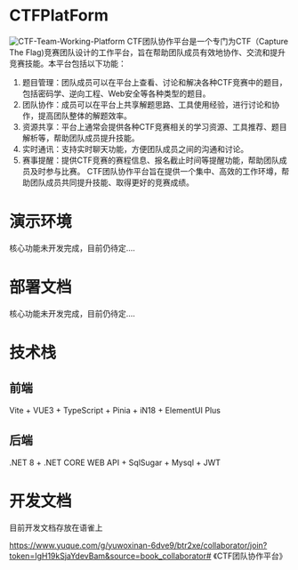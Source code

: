 # CTFPlatForm
![CTF-Team-Working-Platform](https://repository-images.githubusercontent.com/820962977/ae468a73-bfec-4f39-bd90-7de448bb5cbe)
CTF团队协作平台是一个专门为CTF（Capture The Flag)竞赛团队设计的工作平台，旨在帮助团队成员有效地协作、交流和提升竞赛技能。本平台包括以下功能：

1. 题目管理：团队成员可以在平台上查看、讨论和解决各种CTF竞赛中的题目，包括密码学、逆向工程、Web安全等各种类型的题目。
2. 团队协作：成员可以在平台上共享解题思路、工具使用经验，进行讨论和协作，提高团队整体的解题效率。
3. 资源共享：平台上通常会提供各种CTF竞赛相关的学习资源、工具推荐、题目解析等，帮助团队成员提升技能。
4. 实时通讯：支持实时聊天功能，方便团队成员之间的沟通和讨论。
5. 赛事提醒：提供CTF竞赛的赛程信息、报名截止时间等提醒功能，帮助团队成员及时参与比赛。
    CTF团队协作平台旨在提供一个集中、高效的工作环墫，帮助团队成员共同提升技能、取得更好的竞赛成绩。



# 演示环境

核心功能未开发完成，目前仍待定....



#  部署文档

核心功能未开发完成，目前仍待定....



# 技术栈
## 前端
Vite + VUE3 + TypeScript + Pinia + iN18 + ElementUI Plus

## 后端
.NET 8 + .NET CORE WEB API + SqlSugar + Mysql + JWT



# 开发文档

目前开发文档存放在语雀上

https://www.yuque.com/g/yuwoxinan-6dve9/btr2xe/collaborator/join?token=IgH19kSjaYdevBam&source=book_collaborator# 《CTF团队协作平台》
